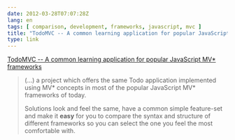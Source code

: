 ```yaml
---
date: 2012-03-28T07:07:28Z
lang: en
tags: [ comparison, development, frameworks, javascript, mvc ]
title: "TodoMVC -- A common learning application for popular JavaScript MV* frameworks"
type: link
---
```


[TodoMVC -- A common learning application for popular JavaScript MV* frameworks](http://addyosmani.github.com/todomvc/)

> (...) a project which offers the same Todo application implemented
> using MV* concepts in most of the popular JavaScript MV* frameworks
> of today.
>
> Solutions look and feel the same, have a common simple feature-set and
> make it **easy** for you to compare the syntax and structure of
> different frameworks so you can select the one you feel the most
> comfortable with.

